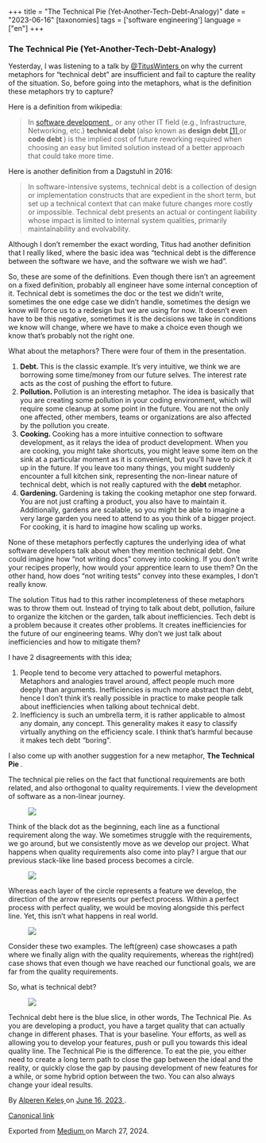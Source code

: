+++
title = "The Technical Pie (Yet-Another-Tech-Debt-Analogy)"
date = "2023-06-16"
[taxonomies]
tags = ['software engineering']
language = ["en"]
+++

<article class="h-entry">
 <section class="e-content" data-field="body">
  <section class="section section--body section--first section--last" name="4582">
   <div class="section-content">
    <div class="section-inner sectionLayout--insetColumn">
     <h3 class="graf graf--h3 graf--leading graf--title" id="2b4e" name="2b4e">
      The Technical Pie (Yet-Another-Tech-Debt-Analogy)
     </h3>
     <p class="graf graf--p graf-after--h3" id="f457" name="f457">
      Yesterday, I was listening to a talk by
      <a class="markup--anchor markup--p-anchor" data-href="https://twitter.com/TitusWinters" href="https://twitter.com/TitusWinters" rel="noopener" target="_blank">
       @TitusWinters
      </a>
      on why the current metaphors for “technical debt” are insufficient and fail to capture the reality of the situation. So, before going into the metaphors, what is the definition these metaphors try to capture?
     </p>
     <p class="graf graf--p graf-after--p" id="1088" name="1088">
      Here is a definition from wikipedia:
     </p>
     <blockquote class="graf graf--blockquote graf--hasDropCapModel graf-after--p" id="093e" name="093e">
      In
      <a class="markup--anchor markup--blockquote-anchor" data-href="https://en.wikipedia.org/wiki/Software_development" href="https://en.wikipedia.org/wiki/Software_development" rel="noopener" target="_blank">
       software development
      </a>
      , or any other IT field (e.g., Infrastructure, Networking, etc.)
      <strong class="markup--strong markup--blockquote-strong">
       technical debt
      </strong>
      (also known as
      <strong class="markup--strong markup--blockquote-strong">
       design debt
      </strong>
      <a class="markup--anchor markup--blockquote-anchor" data-href="https://en.wikipedia.org/wiki/Technical_debt#cite_note-Girish_2014-1" href="https://en.wikipedia.org/wiki/Technical_debt#cite_note-Girish_2014-1" rel="noopener" target="_blank">
       [1]
      </a>
      or
      <strong class="markup--strong markup--blockquote-strong">
       code debt
      </strong>
      ) is the implied cost of future reworking required when choosing an easy but limited solution instead of a better approach that could take more time.
     </blockquote>
     <p class="graf graf--p graf-after--blockquote" id="34f1" name="34f1">
      Here is another definition from a Dagstuhl in 2016:
     </p>
     <blockquote class="graf graf--blockquote graf--hasDropCapModel graf-after--p" id="5bb0" name="5bb0">
      In software-intensive systems, technical debt is a collection of design or implementation constructs that are expedient in the short term, but set up a technical context that can make future changes more costly or impossible. Technical debt presents an actual or contingent liability whose impact is limited to internal system qualities, primarily maintainability and evolvability.
     </blockquote>
     <p class="graf graf--p graf-after--blockquote" id="d048" name="d048">
      Although I don’t remember the exact wording, Titus had another definition that I really liked, where the basic idea was “technical debt is the difference between the software we have, and the software we wish we had”.
     </p>
     <p class="graf graf--p graf-after--p" id="3f5a" name="3f5a">
      So, these are some of the definitions. Even though there isn’t an agreement on a fixed definition, probably all engineer have some internal conception of it. Technical debt is sometimes the doc or the test we didn’t write, sometimes the one edge case we didn’t handle, sometimes the design we know will force us to a redesign but we are using for now. It doesn’t even have to be this negative, sometimes it is the decisions we take in conditions we know will change, where we have to make a choice even though we know that’s probably not the right one.
     </p>
     <p class="graf graf--p graf-after--p" id="df74" name="df74">
      What about the metaphors? There were four of them in the presentation.
     </p>
     <ol class="postList">
      <li class="graf graf--li graf-after--p" id="0816" name="0816">
       <strong class="markup--strong markup--li-strong">
        Debt.
       </strong>
       This is the classic example. It’s very intuitive, we think we are borrowing some time/money from our future selves. The interest rate acts as the cost of pushing the effort to future.
      </li>
      <li class="graf graf--li graf-after--li" id="8932" name="8932">
       <strong class="markup--strong markup--li-strong">
        Pollution.
       </strong>
       Pollution is an interesting metaphor. The idea is basically that you are creating some pollution in your coding environment, which will require some cleanup at some point in the future. You are not the only one affected, other members, teams or organizations are also affected by the pollution you create.
      </li>
      <li class="graf graf--li graf-after--li" id="33e9" name="33e9">
       <strong class="markup--strong markup--li-strong">
        Cooking.
       </strong>
       Cooking has a more intuitive connection to software development, as it relays the idea of product development. When you are cooking, you might take shortcuts, you might leave some item on the sink at a particular moment as it is convenient, but you’ll have to pick it up in the future. If you leave too many things, you might suddenly encounter a full kitchen sink, representing the non-linear nature of technical debt, which is not really captured with the
       <strong class="markup--strong markup--li-strong">
        debt
       </strong>
       metaphor.
      </li>
      <li class="graf graf--li graf-after--li" id="ba95" name="ba95">
       <strong class="markup--strong markup--li-strong">
        Gardening.
       </strong>
       Gardening is taking the cooking metaphor one step forward. You are not just crafting a product, you also have to maintain it. Additionally, gardens are scalable, so you might be able to imagine a very large garden you need to attend to as you think of a bigger project. For cooking, it is hard to imagine how scaling up works.
      </li>
     </ol>
     <p class="graf graf--p graf-after--li" id="ee79" name="ee79">
      None of these metaphors perfectly captures the underlying idea of what software developers talk about when they mention technical debt. One could imagine how “not writing docs” convey into cooking. If you don’t write your recipes properly, how would your apprentice learn to use them? On the other hand, how does “not writing tests” convey into these examples, I don’t really know.
     </p>
     <p class="graf graf--p graf-after--p" id="acce" name="acce">
      The solution Titus had to this rather incompleteness of these metaphors was to throw them out. Instead of trying to talk about debt, pollution, failure to organize the kitchen or the garden, talk about inefficiencies. Tech debt is a problem because it creates other problems. It creates inefficiencies for the future of our engineering teams. Why don’t we just talk about inefficiencies and how to mitigate them?
     </p>
     <p class="graf graf--p graf-after--p" id="cb16" name="cb16">
      I have 2 disagreements with this idea;
     </p>
     <ol class="postList">
      <li class="graf graf--li graf-after--p" id="b1c5" name="b1c5">
       People tend to become very attached to powerful metaphors. Metaphors and analogies travel around, affect people much more deeply than arguments. Inefficiencies is much more abstract than debt, hence I don’t think it’s really possible in practice to make people talk about inefficiencies when talking about technical debt.
      </li>
      <li class="graf graf--li graf-after--li" id="2f8e" name="2f8e">
       Inefficiency is such an umbrella term, it is rather applicable to almost any domain, any concept. This generality makes it easy to classify virtually anything on the efficiency scale. I think that’s harmful because it makes tech debt “boring”.
      </li>
     </ol>
     <p class="graf graf--p graf-after--li" id="44fc" name="44fc">
      I also come up with another suggestion for a new metaphor,
      <strong class="markup--strong markup--p-strong">
       The Technical Pie
      </strong>
      .
     </p>
     <p class="graf graf--p graf-after--p" id="185a" name="185a">
      The technical pie relies on the fact that functional requirements are both related, and also orthogonal to quality requirements. I view the development of software as a non-linear journey.
     </p>
     <figure class="graf graf--figure graf-after--p" id="69df" name="69df">
      <img class="graf-image" data-height="697" data-image-id="1*b6vbOH_IH9C_JcquzfG-Mg.png" data-width="951" src="https://cdn-images-1.medium.com/max/800/1*b6vbOH_IH9C_JcquzfG-Mg.png"/>
     </figure>
     <p class="graf graf--p graf-after--figure" id="ef8f" name="ef8f">
      Think of the black dot as the beginning, each line as a functional requirement along the way. We sometimes struggle with the requirements, we go around, but we consistently move as we develop our project. What happens when quality requirements also come into play? I argue that our previous stack-like line based process becomes a circle.
     </p>
     <figure class="graf graf--figure graf-after--p" id="e325" name="e325">
      <img class="graf-image" data-height="1074" data-image-id="1*Rm2fi3ZeoJNtLyX6xFdYwA.png" data-width="1086" src="https://cdn-images-1.medium.com/max/800/1*Rm2fi3ZeoJNtLyX6xFdYwA.png"/>
     </figure>
     <p class="graf graf--p graf-after--figure" id="281a" name="281a">
      Whereas each layer of the circle represents a feature we develop, the direction of the arrow represents our perfect process. Within a perfect process with perfect quality, we would be moving alongside this perfect line. Yet, this isn’t what happens in real world.
     </p>
     <figure class="graf graf--figure graf-after--p" id="25eb" name="25eb">
      <img class="graf-image" data-height="1083" data-image-id="1*L2Amyz4mBBjdgK_XWdCb5g.png" data-width="2493" src="https://cdn-images-1.medium.com/max/800/1*L2Amyz4mBBjdgK_XWdCb5g.png"/>
     </figure>
     <p class="graf graf--p graf-after--figure" id="75fa" name="75fa">
      Consider these two examples. The left(green) case showcases a path where we finally align with the quality requirements, whereas the right(red) case shows that even though we have reached our functional goals, we are far from the quality requirements.
     </p>
     <p class="graf graf--p graf-after--p" id="d795" name="d795">
      So, what is technical debt?
     </p>
     <figure class="graf graf--figure graf-after--p" id="4b09" name="4b09">
      <img class="graf-image" data-height="1084" data-image-id="1*1mekx_uJLm1WTrizAEnF5Q.png" data-is-featured="true" data-width="2493" src="https://cdn-images-1.medium.com/max/800/1*1mekx_uJLm1WTrizAEnF5Q.png"/>
     </figure>
     <p class="graf graf--p graf-after--figure graf--trailing" id="ed80" name="ed80">
      Technical debt here is the blue slice, in other words, The Technical Pie. As you are developing a product, you have a target quality that can actually change in different phases. That is your baseline. Your efforts, as well as allowing you to develop your features, push or pull you towards this ideal quality line. The Technical Pie is the difference. To eat the pie, you either need to create a long term path to close the gap between the ideal and the reality, or quickly close the gap by pausing development of new features for a while, or some hybrid option between the two. You can also always change your ideal results.
     </p>
    </div>
   </div>
  </section>
 </section>
 <footer>
  <p>
   By
   <a class="p-author h-card" href="https://medium.com/@alpkeles99">
    Alperen Keleş
   </a>
   on
   <a href="https://medium.com/p/e53a919c9e9f">
    <time class="dt-published" datetime="2023-06-16T05:36:43.585Z">
     June 16, 2023
    </time>
   </a>
   .
  </p>
  <p>
   <a class="p-canonical" href="https://medium.com/@alpkeles99/the-technical-pie-yet-another-tech-debt-analogy-e53a919c9e9f">
    Canonical link
   </a>
  </p>
  <p>
   Exported from
   <a href="https://medium.com">
    Medium
   </a>
   on March 27, 2024.
  </p>
 </footer>
</article>
